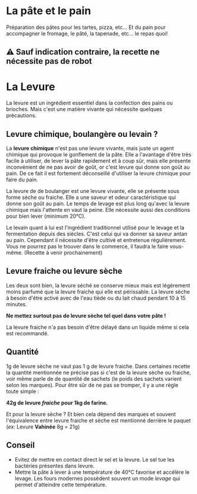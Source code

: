 # La pâte et le pain

Préparation des pâtes pour les tartes, pizza, etc...
Et du pain pour accompagner le fromage, le pâté, la tapenade, etc... le repas quoi!

## :warning: Sauf indication contraire, la recette ne nécessite pas de robot

# La Levure
La levure est un ingrédient essentiel dans la confection des pains ou brioches. Mais c'est une matière vivante qui nécessite quelques précautions.

## Levure chimique, boulangère ou levain ?
La **levure chimique** n'est pas une levure vivante, mais juste un agent chimique qui provoque le gonflement de la pâte. Elle a l'avantage d'être très facile à utiliser, de lever la pâte rapidement et à coup sûr, mais elle présente inconvénient de ne pas avoir de goût, or c'est levure qui donne son goût au pain. De ce fait il est fortement déconseillé d'utiliser la levure chimique pour faire du pain.

La levure de de boulanger est une levure vivante, elle se présente sous forme sèche ou fraiche. Elle a une saveur et odeur caractéristique qui donne son goût au pain. Le temps de levage est plus long qu'avec la levure chimique mais l'attente en vaut la peine. Elle nécessite aussi des conditions pour bien lever (minimum 20°C).

Le levain quant à lui est l'ingrédient traditionnel utilisé pour le levage et la fermentation depuis des siècles. C'est celui qui va donner sa saveur antan au pain. Cependant il nécessite d'être cultivé et entretenue régulièrement. Vous ne pourrez pas le trouver dans le commerce, il faudra le faire vous-même. (Recette à venir prochainement)

## Levure fraiche ou levure sèche

Les deux sont bien, la levure séché se conserve mieux mais est légèrement moins parfumé que la levure fraiche qui elle est périssable. 
La levure sèche à besoin d'être activé avec de l'eau tiède ou du lait chaud pendant 10 à 15 minutes. 

**Ne mettez surtout pas de levure sèche tel quel dans votre pâte !**

La levure fraiche n'a pas besoin d'être délayé dans un liquide même si cela est recommandé.

## Quantité

1g de levure sèche ne vaut pas 1 g de levure fraiche.
Dans certaines recette la quantité mentionnée ne précise pas si c'est de la levure sèche ou fraiche, voir même parle de de quantité de sachets (le poids des sachets varient selon les marques).
Pour être sûr de ne pas se tromper, il y a une règle toute simple : 

**42g de levure *fraiche* pour 1kg de farine.** 

Et pour la levure sèche ? Et bien cela dépend des marques et souvent l'équivalence entre levure fraiche et sèche est mentionné derrière le paquet (*ex:* Levure **Vahinée** 8g = 21g)

## Conseil
- Evitez de mettre en contact direct le sel et la levure. Le sel tue les bactéries présentes dans levure.
- Mettre la pâte à lever à une température de 40°C favorise et accélère le levage. Les fours modernes possèdent souvent un mode *levage* qui permet d'atteindre cette température.